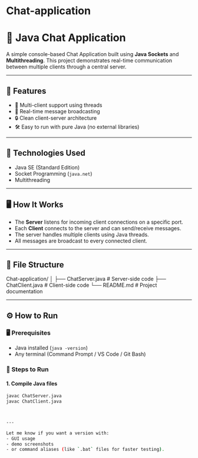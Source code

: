 # Chat-application

# 💬 Java Chat Application

A simple console-based Chat Application built using **Java Sockets** and **Multithreading**. This project demonstrates real-time communication between multiple clients through a central server.

---

## 🚀 Features

- 🧠 Multi-client support using threads
- 💬 Real-time message broadcasting
- 🔒 Clean client-server architecture
- 🛠️ Easy to run with pure Java (no external libraries)

---

## 🧱 Technologies Used

- Java SE (Standard Edition)
- Socket Programming (`java.net`)
- Multithreading

---

## 🖥️ How It Works

- The **Server** listens for incoming client connections on a specific port.
- Each **Client** connects to the server and can send/receive messages.
- The server handles multiple clients using Java threads.
- All messages are broadcast to every connected client.

---

## 📁 File Structure

Chat-application/
│
├── ChatServer.java # Server-side code
├── ChatClient.java # Client-side code
└── README.md # Project documentation


---

## ⚙️ How to Run

### 🖥️ Prerequisites
- Java installed (`java -version`)
- Any terminal (Command Prompt / VS Code / Git Bash)

### 🧪 Steps to Run

#### 1. Compile Java files
```bash
javac ChatServer.java
javac ChatClient.java



---

Let me know if you want a version with:
- GUI usage
- demo screenshots
- or command aliases (like `.bat` files for faster testing).
